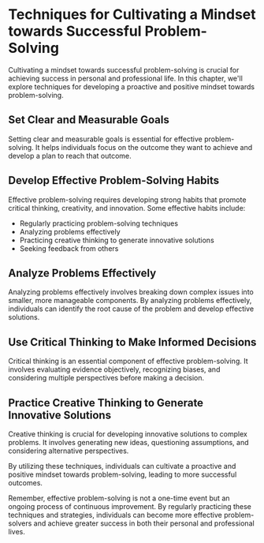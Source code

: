 # Techniques for Cultivating a Mindset towards Successful Problem-Solving

Cultivating a mindset towards successful problem-solving is crucial for achieving success in personal and professional life. In this chapter, we'll explore techniques for developing a proactive and positive mindset towards problem-solving.

Set Clear and Measurable Goals
------------------------------

Setting clear and measurable goals is essential for effective problem-solving. It helps individuals focus on the outcome they want to achieve and develop a plan to reach that outcome.

Develop Effective Problem-Solving Habits
----------------------------------------

Effective problem-solving requires developing strong habits that promote critical thinking, creativity, and innovation. Some effective habits include:

* Regularly practicing problem-solving techniques
* Analyzing problems effectively
* Practicing creative thinking to generate innovative solutions
* Seeking feedback from others

Analyze Problems Effectively
----------------------------

Analyzing problems effectively involves breaking down complex issues into smaller, more manageable components. By analyzing problems effectively, individuals can identify the root cause of the problem and develop effective solutions.

Use Critical Thinking to Make Informed Decisions
------------------------------------------------

Critical thinking is an essential component of effective problem-solving. It involves evaluating evidence objectively, recognizing biases, and considering multiple perspectives before making a decision.

Practice Creative Thinking to Generate Innovative Solutions
-----------------------------------------------------------

Creative thinking is crucial for developing innovative solutions to complex problems. It involves generating new ideas, questioning assumptions, and considering alternative perspectives.

By utilizing these techniques, individuals can cultivate a proactive and positive mindset towards problem-solving, leading to more successful outcomes.

Remember, effective problem-solving is not a one-time event but an ongoing process of continuous improvement. By regularly practicing these techniques and strategies, individuals can become more effective problem-solvers and achieve greater success in both their personal and professional lives.
